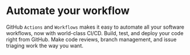 # Automate your workflow

GitHub `Actions` and `Workflows` makes it easy to automate all your software workflows, now with world-class CI/CD.
Build, test, and deploy your code right from GitHub.
Make code reviews, branch management, and issue triaging work the way you want.
